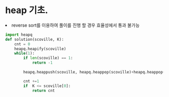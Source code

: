 # heap 기초. 
<li>reverse sort를 이용하여 풀이를 진행 할 경우 효율성에서 통과 불가능 

```python
import heapq
def solution(scoville, K):
    cnt = 0
    heapq.heapify(scoville)  
    while(1):
        if len(scoville) == 1:
            return -1
        
        heapq.heappush(scoville, heapq.heappop(scoville)+heapq.heappop(scoville)*2)

        cnt +=1
        if  K <= scoville[0]:
            return cnt
```

                            
